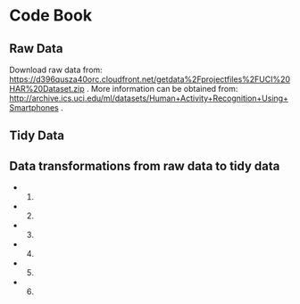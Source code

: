 # Code Book

## Raw Data
Download raw data from: https://d396qusza40orc.cloudfront.net/getdata%2Fprojectfiles%2FUCI%20HAR%20Dataset.zip . More information can be obtained from: http://archive.ics.uci.edu/ml/datasets/Human+Activity+Recognition+Using+Smartphones .

## Tidy Data

## Data transformations from raw data to tidy data
* 1.
* 2. 
* 3. 
* 4. 
* 5. 
* 6.

 